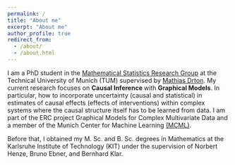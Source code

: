 ```yaml
---
permalink: /
title: "About me"
excerpt: "About me"
author_profile: true
redirect_from: 
  - /about/
  - /about.html
---
```


I am a PhD student in the [Mathematical Statistics Research Group](https://www.math.cit.tum.de/en/math/research/groups/statistics) at the Technical University of Munich (TUM) supervised by [Mathias Drton](https://www.math.cit.tum.de/en/math/people/professors/drton-mathias/). My current research focuses on <b> Causal Inference </b> with <b> Graphical Models</b>. In particular, how to incorporate uncertainty (causal and statistical) in estimates of causal effects (effects of interventions) within complex systems where the causal structure itself has to be learned from data. I am part of the ERC project Graphical Models for Complex Multivariate Data and a member of the Munich Center for Machine Learning [(MCML)](https://mcml.ai/).

Before that, I obtained my M. Sc. and B. Sc. degrees in Mathematics at the Karlsruhe Institute of Technology (KIT) under the supervision of Norbert Henze, Bruno Ebner, and Bernhard Klar.
